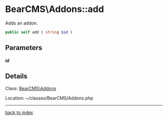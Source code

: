 # BearCMS\Addons::add

Adds an addon.

```php
public self add ( string $id )
```

## Parameters

##### id

## Details

Class: [BearCMS\Addons](bearcms.addons.class.md)

Location: ~/classes/BearCMS/Addons.php

---

[back to index](index.md)

